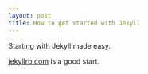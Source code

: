 ```yaml
---
layout: post
title: How to get started with Jekyll
---
```


Starting with Jekyll made easy.

[jekyllrb.com](https://jekyllrb.com/docs/installation/) is a good start.

